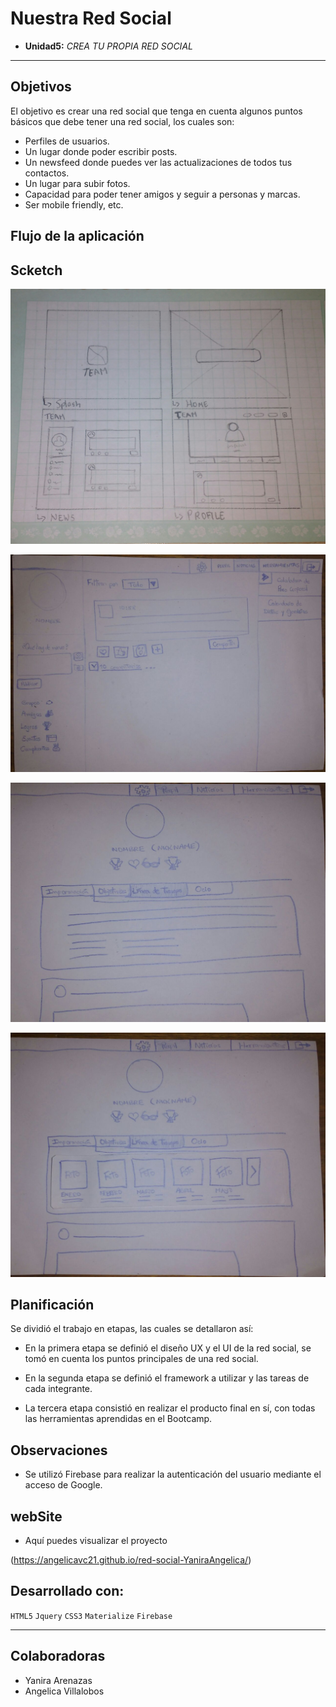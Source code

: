# **Nuestra Red Social**
* **Unidad5:** _CREA TU PROPIA RED SOCIAL_

***
## Objetivos

El objetivo es crear una red social que tenga en cuenta algunos puntos básicos que debe tener una red social, los cuales son:

+ Perfiles de usuarios.
+ Un lugar donde poder escribir posts.
+ Un newsfeed donde puedes ver las actualizaciones de todos tus contactos.
+ Un lugar para subir fotos.
+ Capacidad para poder tener amigos y seguir a personas y marcas.
+ Ser mobile friendly, etc.

## Flujo de la aplicación

## Scketch

![Sin titulo](assets/docs/sketch.JPG)

![Sin titulo](assets/docs/1.JPEG)

![Sin titulo](assets/docs/2.JPEG)

![Sin titulo](assets/docs/3.JPEG)

## Planificación

Se dividió el trabajo en etapas, las cuales se detallaron así:

- En la primera etapa se definió el diseño UX y el UI de la red social, se tomó en cuenta los puntos principales de una red social.

- En la segunda etapa se definió el framework a utilizar y las tareas de cada integrante.

- La tercera etapa consistió en realizar el producto final en sí, con todas las herramientas aprendidas en el Bootcamp.

## Observaciones

- Se utilizó Firebase para realizar la autenticación del usuario mediante el acceso de Google.


## webSite

* Aquí puedes visualizar el proyecto

(https://angelicavc21.github.io/red-social-YaniraAngelica/)

## Desarrollado con:

`HTML5` `Jquery` `CSS3` `Materialize` `Firebase`

***
## Colaboradoras
* Yanira Arenazas
* Angelica Villalobos
